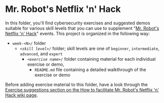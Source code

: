 # Mr. Robot's Netflix 'n' Hack

In this folder, you'll find cybersecurity exercises and suggested demos suitable for various skill levels that you can use to supplement "[Mr. Robot's Netflix 'n' Hack](https://github.com/AnarchoTechNYC/meta/wiki/Mr-Robot's-Netflix-n-Hack)" events. This project is organized in the following way:

* `week-<N>/` folder
    * *`<skill level>/`* folder; skill levels are one of `beginner`, `intermediate`, `advanced`, and `expert`
        * *`<exercise name>/`* folder containing material for each individual exercise or demo,
            * `README.md` file containing a detailed walkthrough of the exercise or demo

Before adding exercise material to this folder, have a look through the [Exercise suggestions section on the How to facilitate Mr. Robot's Netflix 'n' Hack wiki page](https://github.com/AnarchoTechNYC/meta/wiki/How-to-facilitate-Mr.-Robot%27s-Netflix-%27n%27-Hack#exercise-suggestions).
